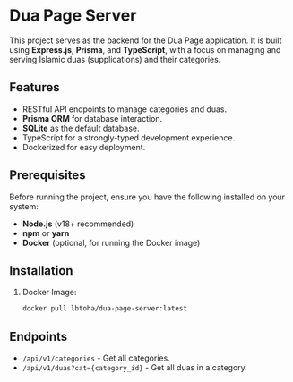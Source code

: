 # Dua Page Server

This project serves as the backend for the Dua Page application. It is built using **Express.js**, **Prisma**, and **TypeScript**, with a focus on managing and serving Islamic duas (supplications) and their categories.

## Features
- RESTful API endpoints to manage categories and duas.
- **Prisma ORM** for database interaction.
- **SQLite** as the default database.
- TypeScript for a strongly-typed development experience.
- Dockerized for easy deployment.

## Prerequisites
Before running the project, ensure you have the following installed on your system:
- **Node.js** (v18+ recommended)
- **npm** or **yarn**
- **Docker** (optional, for running the Docker image)

## Installation

1. Docker Image:
   ```bash
   docker pull lbtoha/dua-page-server:latest
   ```

##  Endpoints

- `/api/v1/categories` - Get all categories.
- `/api/v1/duas?cat={category_id}` - Get all duas in a category.